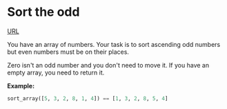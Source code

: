 # Sort the odd

[URL](https://www.codewars.com/kata/578aa45ee9fd15ff4600090d/python)

You have an array of numbers.
Your task is to sort ascending odd numbers but even numbers must be on their places.

Zero isn't an odd number and you don't need to move it. If you have an empty array, you need to return it.

**Example:**

```python
sort_array([5, 3, 2, 8, 1, 4]) == [1, 3, 2, 8, 5, 4]
```